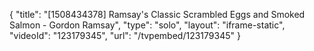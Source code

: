 {
    "title": "[1508434378] Ramsay's Classic Scrambled Eggs and Smoked Salmon - Gordon Ramsay",
    "type": "solo",
    "layout": "iframe-static",
    "videoId": "123179345",
    "url": "\/tvpembed\/123179345"
}
